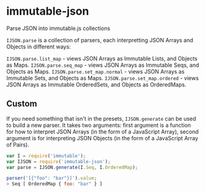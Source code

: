 # immutable-json

Parse JSON into immutable.js collections


`IJSON.parse` is a collection of parsers, each interpretting JSON Arrays and Objects in different ways:

`IJSON.parse.list_map` - views JSON Arrays as Immutable Lists, and Objects as Maps.
`IJSON.parse.seq_map` - views JSON Arrays as Immutable Seqs, and Objects as Maps.
`IJSON.parse.set_map.normal` - views JSON Arrays as Immutable Sets, and Objects as Maps.
`IJSON.parse.set_map.ordered` - views JSON Arrays as Immutable OrderedSets, and Objects as OrderedMaps.


## Custom

If you need something that isn't in the presets, `IJSON.generate` can be used to build a new parser.  It takes two arguments: first argument is a function for how to interpret JSON Arrays (in the form of a JavaScript Array), second argument is for interpreting JSON Objects (in the form of a JavaScript Array of Pairs).

~~~javascript
var I = require('immutable');
var IJSON = require('immutable-json');
var parse = IJSON.generate(I.Seq, I.OrderedMap);

parser('[{"foo": "bar"}]').value;
> Seq [ OrderedMap { foo: "bar" } ]
~~~

